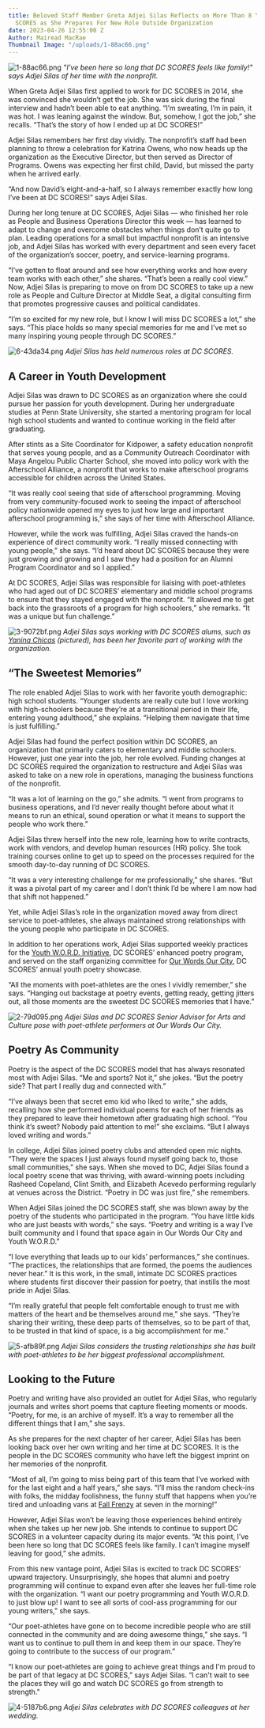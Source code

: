 ```yaml
---
title: Beloved Staff Member Greta Adjei Silas Reflects on More Than 8 Years at DC
  SCORES as She Prepares For New Role Outside Organization
date: 2023-04-26 12:55:00 Z
Author: Mairead MacRae
Thumbnail Image: "/uploads/1-88ac66.png"
---
```


![1-88ac66.png](/uploads/1-88ac66.png)
*"I’ve been here so long that DC SCORES feels like family!" says Adjei Silas of her time with the nonprofit.*













When Greta Adjei Silas first applied to work for DC SCORES in 2014, she was convinced she wouldn’t get the job. She was sick during the final interview and hadn’t been able to eat anything. “I’m sweating, I’m in pain, it was hot. I was leaning against the window. But, somehow, I got the job,” she recalls. “That’s the story of how I ended up at DC SCORES!”

Adjei Silas remembers her first day vividly. The nonprofit’s staff had been planning to throw a celebration for Katrina Owens, who now heads up the organization as the Executive Director, but then served as Director of Programs. Owens was expecting her first child, David, but missed the party when he arrived early. 

“And now David’s eight-and-a-half, so I always remember exactly how long I’ve been at DC SCORES!” says Adjei Silas. 

During her long tenure at DC SCORES, Adjei Silas — who finished her role as People and Business Operations Director this week — has learned to adapt to change and overcome obstacles when things don’t quite go to plan. Leading operations for a small but impactful nonprofit is an intensive job, and Adjei Silas has worked with every department and seen every facet of the organization’s soccer, poetry, and service-learning programs.

“I’ve gotten to float around and see how everything works and how every team works with each other,” she shares. “That’s been a really cool view.” Now, Adjei Silas is preparing to move on from DC SCORES to take up a new role as People and Culture Director at Middle Seat, a digital consulting firm that promotes progressive causes and political candidates. 

“I’m so excited for my new role, but I know I will miss DC SCORES a lot,” she says. “This place holds so many special memories for me and I’ve met so many inspiring young people through DC SCORES.”

![6-43da34.png](/uploads/6-43da34.png)
*Adjei Silas has held numerous roles at DC SCORES.*

## A Career in Youth Development

Adjei Silas was drawn to DC SCORES as an organization where she could pursue her passion for youth development. During her undergraduate studies at Penn State University, she started a mentoring program for local high school students and wanted to continue working in the field after graduating. 

After stints as a Site Coordinator for Kidpower, a safety education nonprofit that serves young people, and as a Community Outreach Coordinator with Maya Angelou Public Charter School, she moved into policy work with the Afterschool Alliance, a nonprofit that works to make afterschool programs accessible for children across the United States. 

“It was really cool seeing that side of afterschool programming. Moving from very community-focused work to seeing the impact of afterschool policy nationwide opened my eyes to just how large and important afterschool programming is,” she says of her time with Afterschool Alliance.

However, while the work was fulfilling, Adjei Silas craved the hands-on experience of direct community work. “I really missed connecting with young people,” she says. “I’d heard about DC SCORES because they were just growing and growing and I saw they had a position for an Alumni Program Coordinator and so I applied.”

At DC SCORES, Adjei Silas was responsible for liaising with poet-athletes who had aged out of DC SCORES’ elementary and middle school programs to ensure that they stayed engaged with the nonprofit. “It allowed me to get back into the grassroots of a program for high schoolers,” she remarks. “It was a unique but fun challenge.”

![3-9072bf.png](/uploads/3-9072bf.png)
*Adjei Silas says working with DC SCORES alums, such as [Yanina Chicas](https://www.dcscores.org/blog/2022/09/from-columbia-heights-to-college-dc-scores-alumna-yanina-chicas-reflects-on-identity-and-community-as-she-begins-new-life-chapter) (pictured), has been her favorite part of working with the organization.*

## “The Sweetest Memories”

The role enabled Adjei Silas to work with her favorite youth demographic: high school students. “Younger students are really cute but I love working with high-schoolers because they’re at a transitional period in their life, entering young adulthood,” she explains. “Helping them navigate that time is just fulfilling.”

Adjei Silas had found the perfect position within DC SCORES, an organization that primarily caters to elementary and middle schoolers. However, just one year into the job, her role evolved. Funding changes at DC SCORES required the organization to restructure and Adjei Silas was asked to take on a new role in operations, managing the business functions of the nonprofit. 

“It was a lot of learning on the go,” she admits. “I went from programs to business operations, and I’d never really thought before about what it means to run an ethical, sound operation or what it means to support the people who work there.”

Adjei Silas threw herself into the new role, learning how to write contracts, work with vendors, and develop human resources (HR) policy. She took training courses online to get up to speed on the processes required for the smooth day-to-day running of DC SCORES. 

“It was a very interesting challenge for me professionally,” she shares. “But it was a pivotal part of my career and I don’t think I’d be where I am now had that shift not happened.”

Yet, while Adjei Silas’s role in the organization moved away from direct service to poet-athletes, she always maintained strong relationships with the young people who participate in DC SCORES.

In addition to her operations work, Adjei Silas supported weekly practices for the [Youth W.O.R.D. Initiative](https://www.dcscores.org/blog/2023/01/dc-scores-revamps-youth-word-project-for-promising-young-poets-in-dc), DC SCORES’ enhanced poetry program, and served on the staff organizing committee for [Our Words Our City](https://owoc.dcscores.org/), DC SCORES’ annual youth poetry showcase. 

“All the moments with poet-athletes are the ones I vividly remember,” she says. “Hanging out backstage at poetry events, getting ready, getting jitters out, all those moments are the sweetest DC SCORES memories that I have.”

![2-79d095.png](/uploads/2-79d095.png)
*Adjei Silas and DC SCORES Senior Advisor for Arts and Culture pose with poet-athlete performers at Our Words Our City.* 

## Poetry As Community

Poetry is the aspect of the DC SCORES model that has always resonated most with Adjei Silas. “Me and sports? Not it,” she jokes. “But the poetry side? That part I really dug and connected with.”

“I’ve always been that secret emo kid who liked to write,” she adds, recalling how she performed individual poems for each of her friends as they prepared to leave their hometown after graduating high school. “You think it’s sweet? Nobody paid attention to me!” she exclaims. “But I always loved writing and words.”

In college, Adjei Silas joined poetry clubs and attended open mic nights. “They were the spaces I just always found myself going back to, those small communities,” she says. When she moved to DC, Adjei Silas found a local poetry scene that was thriving, with award-winning poets including Rasheed Copeland, Clint Smith, and Elizabeth Acevedo performing regularly at venues across the District. “Poetry in DC was just fire,” she remembers.

When Adjei Silas joined the DC SCORES staff, she was blown away by the poetry of the students who participated in the program. “You have little kids who are just beasts with words,” she says. “Poetry and writing is a way I’ve built community and I found that space again in Our Words Our City and Youth W.O.R.D.”

“I love everything that leads up to our kids’ performances,” she continues. “The practices, the relationships that are formed, the poems the audiences never hear.” It is this work, in the small, intimate DC SCORES practices where students first discover their passion for poetry, that instills the most pride in Adjei Silas.

“I’m really grateful that people felt comfortable enough to trust me with matters of the heart and be themselves around me,” she says. “They’re sharing their writing, these deep parts of themselves, so to be part of that, to be trusted in that kind of space, is a big accomplishment for me.”

![5-afb89f.png](/uploads/5-afb89f.png)
*Adjei Silas considers the trusting relationships she has built with poet-athletes to be her biggest professional accomplishment.* 

## Looking to the Future

Poetry and writing have also provided an outlet for Adjei Silas, who regularly journals and writes short poems that capture fleeting moments or moods. “Poetry, for me, is an archive of myself. It’s a way to remember all the different things that I am,” she says.

As she prepares for the next chapter of her career, Adjei Silas has been looking back over her own writing and her time at DC SCORES. It is the people in the DC SCORES community who have left the biggest imprint on her memories of the nonprofit. 

“Most of all, I’m going to miss being part of this team that I’ve worked with for the last eight and a half years,” she says. “I’ll miss the random check-ins with folks, the midday foolishness, the funny stuff that happens when you’re tired and unloading vans at [Fall Frenzy](https://www.dcscores.org/blog/2022/10/dc-scores-fall-frenzy-2022) at seven in the morning!”

However, Adjei Silas won’t be leaving those experiences behind entirely when she takes up her new job. She intends to continue to support DC SCORES in a volunteer capacity during its major events. “At this point, I’ve been here so long that DC SCORES feels like family. I can’t imagine myself leaving for good,” she admits.

From this new vantage point, Adjei Silas is excited to track DC SCORES’ upward trajectory. Unsurprisingly, she hopes that alumni and poetry programming will continue to expand even after she leaves her full-time role with the organization.  “I want our poetry programming and Youth W.O.R.D. to just blow up! I want to see all sorts of cool-ass programming for our young writers,” she says. 

“Our poet-athletes have gone on to become incredible people who are still connected in the community and are doing awesome things,” she says. “I want us to continue to pull them in and keep them in our space. They’re going to contribute to the success of our program.”

“I know our poet-athletes are going to achieve great things and I'm proud to be part of that legacy at DC SCORES,” says Adjei Silas. “I can't wait to see the places they will go and watch DC SCORES go from strength to strength."

![4-5187b6.png](/uploads/4-5187b6.png)
*Adjei Silas celebrates with DC SCORES colleagues at her wedding.*